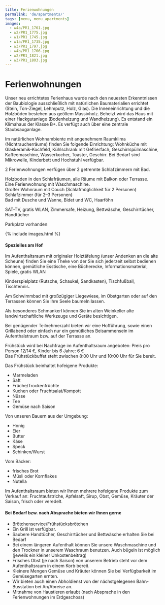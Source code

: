 ```yaml
---
title: Ferienwohnungen
permalink: 'de/apartments/'
tags: [menu, menu_apartments]
images:
  - w4a/PR1_1761.jpg
  - w2/PR1_1775.jpg
  - w1/PR1_1745.jpg
  - w1a/PR1_1735.jpg
  - w3/PR1_1797.jpg
  - w4b/PR1_1766.jpg
  - w2/PR1_1821.jpg
  - w3/PR1_1803.jpg
---
```


Ferienwohnungen
===============

Unser neu errichtetes Ferienhaus wurde nach den neuesten Erkenntnissen
der Baubiologie ausschließlich mit natürlichen Baumaterialien errichtet
(Stein, Ton-Ziegel, Lehmputz, Holz, Glas). Die Inneneinrichtung und die
Holzböden bestehen aus geöltem Massivholz. Beheizt wird das Haus mit
einer Hackgutanlage (Bodenheizung und Wandheizung).
Es entstand ein Klimahaus der Klasse B+.
Es verfügt auch über eine zentrale Staubsauganlage.

Im natürlichen Wohnambiente mit angenehmem Raumklima (Nichtraucherräume) finden Sie folgende
Einrichtung: Wohnküche mit Glaskeramik-Kochfeld, Kühlschrank mit
Gefrierfach, Geschirrspülmaschine, Kaffeemaschine, Wasserkocher, Toaster, Geschirr.
Bei Bedarf sind Mikrowelle, Kinderbett und Hochstuhl verfügbar.

2 Ferienwohnungen verfügen über 2 getrennte Schlafzimmern mit Bad.

Holzboden in den Schlafräumen, alle Räume mit Balkon oder Terrasse.  
Eine Ferienwohnung mit Waschmaschine.  
Großer Wohnraum mit Couch (Schlafmöglichkeit für 2 Personen)  
Schlafzimmer (für 2–3 Personen)  
Bad mit Dusche und Wanne, Bidet und WC, Haarföhn

SAT-TV, gratis WLAN, Zimmersafe, Heizung, Bettwäsche,
Geschirrtücher, Handtücher

Parkplatz vorhanden

{% include images.html %}

#### Spezielles am Hof

Im Aufenthaltsraum mit originaler Holztäfelung (unser Andenken an die alte Scheune)
finden Sie eine Theke von der Sie sich jederzeit selbst bedienen können,
gemütliche Esstische, eine Bücherecke, Informationsmaterial, Spiele, gratis WLAN

Kinderspielplatz (Rutsche, Schaukel, Sandkasten), Tischfußball, Tischtennis.

Am Schwimmbad mit großzügiger Liegewiese, im Obstgarten oder auf den Terrassen
können Sie Ihre Seele baumeln lassen.

Als besonderes Schmankerl können Sie im alten Weinkeller alte landwirtschaftliche Werkzeuge und Geräte besichtigen.

Bei genügender Teilnehmerzahl bieten wir eine Hofführung,
sowie einen Grillabend oder einfach nur ein gemütliches Beisammensein im Aufenthalstraum bzw. auf der Terrasse an.

Frühstück wird bei Nachfrage im Aufenthaltsraum angeboten:
Preis pro Person 12/14 €, Kinder bis 6 Jahre: 6 €  
Das Frühstückbuffet steht zwischen 8:00 Uhr und 10:00 Uhr für Sie bereit.

Das Frühstück beinhaltet hofeigene Produkte:

* Marmeladen
* Saft
* Früche/Trockenfrüchte
* Kuchen oder Fruchtsalat/Kompott
* Nüsse
* Tee
* Gemüse nach Saison

Von unseren Bauern aus der Umgebung:

* Honig
* Eier
* Butter
* Käse
* Speck
* Schinken/Wurst

Vom Bäcker:

* frisches Brot
* Müsli oder Kornflakes
* Nutella

Im Aufenthaltsraum bieten wir Ihnen mehrere hofeigene Produkte zum Verkauf an: 
Fruchtaufstriche, Apfelsaft, Sirup, Obst, Gemüse, Kräuter der Saison, frisch oder veredelt.

#### Bei Bedarf bzw. nach Absprache bieten wir Ihnen gerne

* Brötchenservice/Frühstücksbrötchen
* Ein Grill ist verfügbar.
* Saubere Handtücher, Geschirrtücher und Bettwäsche erhalten Sie bei Bedarf
* Bei einem längeren Aufenthalt können Sie unsere Waschmaschine und den Trockner in unserem Waschraum benutzen. Auch bügeln ist möglich (jeweils ein kleiner Unkostenbeitrag)
* Frisches Obst (je nach Saison) von unserem Betrieb steht vor dem Aufenthaltsraum in einem Korb bereit.
* Kleinere Mengen Gemüse und Kräuter können Sie bei Verfügbarkeit im Gemüsegarten ernten.
* Wir bieten auch einen Abholdienst von der nächstgelegenen Bahn-Busstation bei An/Abreise an.
* Mitnahme von Haustieren erlaubt (nach Absprache in den Ferienwohnungen im Erdgeschoss)
